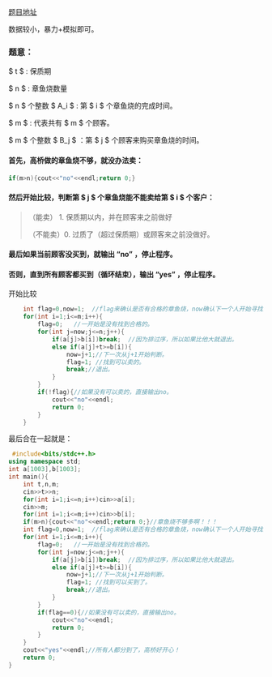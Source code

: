 [题目地址](https://www.luogu.com.cn/problem/AT821)

数据较小，暴力+模拟即可。

### 题意：

$ t $ : 保质期

$ n $ : 章鱼烧数量

$ n $ 个整数 $ A_i $ :  第 $ i $ 个章鱼烧的完成时间。

$ m $ : 代表共有 $ m $ 个顾客。

$ m $  个整数 $ B_j $ ：第 $ j $ 个顾客来购买章鱼烧的时间。

#### 首先，高桥做的章鱼烧不够，就没办法卖：

```cpp
if(m>n){cout<<"no"<<endl;return 0;}
```

#### 然后开始比较，判断第 $ j $ 个章鱼烧能不能卖给第 $ i $ 个客户：
>（能卖） 1.  保质期以内，并在顾客来之前做好
>
>（不能卖）0. 过质了（超过保质期）或顾客来之前没做好。

#### 最后如果当前顾客没买到，就输出  “no”  ，停止程序。
#### 否则，直到所有顾客都买到（循环结束），输出  “yes” ，停止程序。

开始比较
```cpp
	int flag=0,now=1;  //flag来确认是否有合格的章鱼烧，now确认下一个人开始寻找的。
	for(int i=1;i<=m;i++){   
        flag=0;   //一开始是没有找到合格的。
        for(int j=now;j<=n;j++){
            if(a[j]>b[i])break;  //因为排过序，所以如果比他大就退出。
            else if(a[j]+t>=b[i]){
                now=j+1;//下一次从j+1开始判断。 
                flag=1; //找到可以卖的。 
                break;//退出。 
            }
        }
        if(!flag){//如果没有可以卖的，直接输出no。 
            cout<<"no"<<endl;
            return 0;
        }
    }
```

最后合在一起就是：

```cpp
 #include<bits/stdc++.h>
using namespace std;
int a[1003],b[1003];
int main(){
	int t,n,m;
	cin>>t>>n;
	for(int i=1;i<=n;i++)cin>>a[i];
	cin>>m;
	for(int i=1;i<=m;i++)cin>>b[i];
	if(m>n){cout<<"no"<<endl;return 0;}//章鱼烧不够多啊！！！ 
	int flag=0,now=1;  //flag来确认是否有合格的章鱼烧，now确认下一个人开始寻找的。
	for(int i=1;i<=m;i++){   
        flag=0;   //一开始是没有找到合格的。
        for(int j=now;j<=n;j++){
            if(a[j]>b[i])break;  //因为排过序，所以如果比他大就退出。
            else if(a[j]+t>=b[i]){
                now=j+1;//下一次从j+1开始判断。 
                flag=1; //找到可以买到了。 
                break;//退出。 
            }
        }
        if(flag==0){//如果没有可以卖的，直接输出no。 
            cout<<"no"<<endl;
            return 0;
        }
    }
    cout<<"yes"<<endl;//所有人都分到了，高桥好开心！ 
    return 0;
}
```
